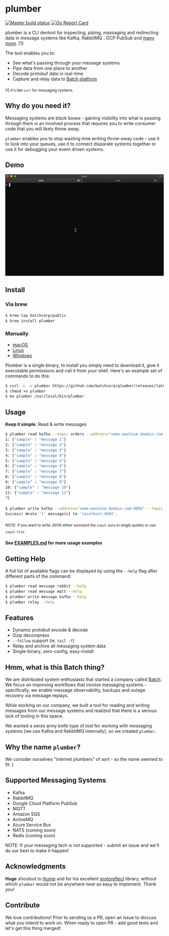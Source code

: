 plumber
=======

[![Master build status](https://github.com/batchcorp/plumber/workflows/master/badge.svg)](https://github.com/batchcorp/p) [![Go Report Card](https://goreportcard.com/badge/github.com/batchcorp/plumber)](https://goreportcard.com/badge/github.com/batchcorp/plumber)

plumber is a CLI devtool for inspecting, piping, massaging and redirecting data
in message systems like Kafka, RabbitMQ , GCP PubSub and 
[many more](#supported-messaging-systems). \[1]

The tool enables you to:

* See what's passing through your message systems
* Pipe data from one place to another
* Decode protobuf data in real-time
* Capture and relay data to [Batch platform](https://batch.sh)

<sub>\[1] It's like `curl` for messaging systems.</sub>

## Why do you need it?

Messaging systems are black boxes - gaining visibility into what is passing
through them is an involved process that requires you to write consumer code
that you will likely throw away.

`plumber` enables you to stop wasting time writing throw-away code - use it to
look into your queues, use it to connect disparate systems together or use it
for debugging your event driven systems.

## Demo

![Brief Demo](./assets/demo.gif)

## Install

### Via brew

```bash
$ brew tap batchcorp/public
$ brew install plumber
```

### Manually

* [macOS](https://github.com/batchcorp/plumber/releases/latest/download/plumber-darwin)
* [Linux](https://github.com/batchcorp/plumber/releases/latest/download/plumber-linux)
* [Windows](https://github.com/batchcorp/plumber/releases/latest/download/plumber-windows.exe)

Plumber is a single binary, to install you simply need to download it, give it executable
permissions and call it from your shell. Here's an example set of commands to do this:

```bash
$ curl -L -o plumber https://github.com/batchcorp/plumber/releases/latest/download/plumber-darwin
$ chmod +x plumber
$ mv plumber /usr/local/bin/plumber
```

## Usage

**Keep it simple**: Read & write messages

```bash
$ plumber read kafka --topic orders --address="some-machine.domain.com:9092" --line-numbers --follow
1: {"sample" : "message 1"}
2: {"sample" : "message 2"}
3: {"sample" : "message 3"}
4: {"sample" : "message 4"}
5: {"sample" : "message 5"}
6: {"sample" : "message 6"}
7: {"sample" : "message 7"}
8: {"sample" : "message 8"}
9: {"sample" : "message 9"}
10: {"sample" : "message 10"}
11: {"sample" : "message 11"}
^C

$ plumber write kafka --address="some-machine.domain.com:9092" --topic orders --input-data "plain text"
Success! Wrote '1' message(s) to 'localhost:9092'.
```

<sub>NOTE: If you want to write JSON either surround the `input-data` in single
quotes or use `input-file`.


#### See [EXAMPLES.md](https://github.com/batchcorp/plumber/blob/master/EXAMPLES.md) for more usage examples


## Getting Help

A full list of available flags can be displayed by using the `--help` flag after
different parts of the command:

```bash
$ plumber read message rabbit --help
$ plumber read message mqtt --help
$ plumber write message kafka --help
$ plumber relay --help
```

## Features

* Dynamic protobuf encode & decode
* Gzip decompress
* `--follow` support (ie. `tail -f`)
* Relay and archive all messaging system data
* Single-binary, zero-config, easy-install

## Hmm, what is this Batch thing?

We are distributed system enthusiasts that started a company called
[Batch](https://batch.sh). We focus on improving workflows that involve
messaging systems - specifically, we enable message observability, backups and
outage recovery via message replays.

While working on our company, we built a tool for reading and writing messages
from our message systems and realized that there is a serious lack of tooling
in this space.

We wanted a swiss army knife type of tool for working with messaging systems
(we use Kafka and RabbitMQ internally), so we created `plumber`.

## Why the name `plumber`?

We consider ourselves "internet plumbers" of sort - so the name seemed to fit :)

## Supported Messaging Systems

* Kafka
* RabbitMQ
* Google Cloud Platform PubSub
* MQTT
* Amazon SQS
* ActiveMQ
* Azure Service Bus 
* NATS (coming soon)
* Redis (coming soon)

NOTE: If your messaging tech is not supported - submit an issue and we'll do
our best to make it happen!

## Acknowledgments

**Huge** shoutout to [jhump](https://github.com/jhump) and for his excellent
[protoreflect](https://github.com/jhump/protoreflect) library, without which
`plumber` would not be anywhere *near* as easy to implement. _Thank you!_

## Contribute

We love contributions! Prior to sending us a PR, open an issue to discuss what
you intend to work on. When ready to open PR - add good tests and let's get this
thing merged!
